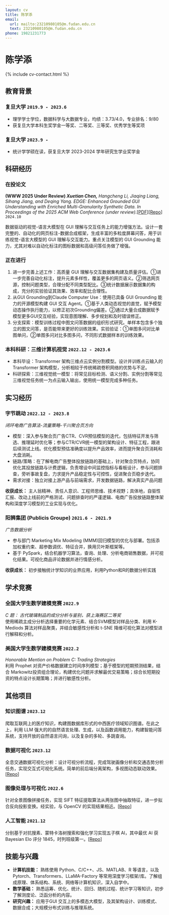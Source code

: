 ```yaml
---
layout: cv
title: 陈学添
email:
  url: mailto:23210980105@m.fudan.edu.cn
  text: 23210980105@m.fudan.edu.cn
phone: 19821231773
---
```


# **陈学添**

<!--
include contact information from the front matter
Supported arguments:
    - homepage: url, text
    - phone
    - email
-->

{% include cv-contact.html %}

## 教育背景

### **复旦大学** `2019.9 - 2023.6`

- 理学学士学位，数据科学与大数据专业，均绩：3.73/4.0，专业排名：9/80
- 获复旦大学本科生奖学金一等奖、二等奖、三等奖、优秀学生等奖项

### **复旦大学** `2023.9 -`

- 统计学学硕在读，获复旦大学 2023-2024 学年研究生学业奖学金

## 科研经历

### **在投论文**

**(WWW 2025 Under Review) _Xuetian Chen,_** _Hangcheng Li, Jiaqing Liang, Sihang Jiang, and Deqing Yang. EDGE: Enhanced Grounded GUI Understanding with Enriched Multi-Granularity Synthetic Data. In Proceedings of the 2025 ACM Web Conference (under review)._[[PDF](https://arxiv.org/pdf/2410.19461)][[Repo](https://github.com/chenxuetian/EDGE)] `2024.10`

数据驱动的视觉-语言大模型在 GUI 理解与交互任务上的能力增强方法。设计一套完整的、自动化的网页标注-数据合成框架，生成丰富的多粒度屏幕问答，用于训练视觉-语言大模型的 GUI 理解与交互能力。重点关注模型的 GUI Grounding 能力，尤其对难以自动化标注的图标数据和高级问答任务做了增强。

### **正在进行**

1. 进一步完善上述工作：高质量 GUI 理解与交互数据集构建及质量评估。①进一步完善自动化标注，提升元素多样性，覆盖更多的网页语义。②筛选网页源，控制问题类型，合理分配不同类型配比。③统计数据展示数据集的构成，充分的实验验证其效果、效率和配比合理性。
2. 从GUI Grounding到Claude Computer Use：使用已具备 GUI Grounding 能力的开源模型构建 GUI 交互 Agent。①基于人类动态视觉的直觉，赋予模型动态操作执行能力，以修正初次Grounding偏差。②通过大量合成数据赋予模型更多GUI交互经验，实现意图理解、多步规划和及时错误修正。
3. 分支探索：模型训练过程中图文问答数据的组织形式研究。单样本包含多个独立的图文问答，是否能带来更好的训练效果。实验验证：①单图多问对比单图单问，②单图多问对比多图多问，不同形式数据样本的训练效果。

### **本科科研：三维计算机视觉** `2022.12 - 2023.6`

- 本科毕设：Transformer 架构三维点云实例分割模型。设计并训练点云输入的 Transformer 架构模型，分析相较于传统稀疏卷积网络的优势与不足。
- 科研探索：三维视觉统一模型：将常见目标检测、语义分割、实例分割等常见三维视觉任务统一为点云输入输出，使用统一模型完成多种任务。

## 实习经历

### **字节跳动** `2022.12 - 2023.8 `

_闭环电商广告算法-流量策略-千川聚合页方向_<br>

- 模型：深入参与聚合页广告CTR、CVR预估模型的迭代，包括特征开发与筛选、推理延时优化等；参与CTR/CVR统一模型的架构设计、特征工程，跟进后续测试上线。优化模型预估准确度以提升产品效率，进而提升聚合页消耗和大盘消耗。
- 链路/策略：在了解电商广告整体投放链路的基础上，针对聚合页特点，协同优化其投放链路与计费逻辑，负责增设中间监控指标与看板设计，参与问题排查，旁听事故复盘，力求提升产品稳定性与可控性，促进聚合页稳步迭代。
- 需求对接：独立对接上游产品与前端需求，开发数据链路，解决真实产品问题

**收获成长：** 主人翁精神、责任人意识、工程师思维、技术视野；具体地，自驱性汇报、改动上线前的严格测试、问题排查时的严谨逻辑、电商广告投放链路整体架构和深度学习模型的工业实现与优化。

### **阳狮集团 (Publicis Groupe)** `2021.6 - 2021.9 `

_广告数据分析_<br>

- 参与部门 Marketing Mix Modeling (MMM)回归模型的优化与部署。包括添加权重约束、超参数调优、特征合并，换用贝叶斯框架等。
- 基于 PySpark，结合机器学习算法，查询、处理、分析电商销售数据，并可视化结果。可视化商品评论数据并进行情感分析。

**收获成长：** 初步接触统计学知识的业界应用，利用Python和R的数据分析实践

## 学术竞赛

### **全国大学生数学建模竞赛** `2022.9 `

_C 题： 古代玻璃制品的成分分析与鉴别，获上海赛区二等奖_<br>
使用稀疏主成分分析选择重要的化学元素、结合SVM模型对样品分类、利用 K-Mediods 算法对样品聚类，并结合敏感性分析和 t-SNE 降维可视化算法对模型进行解释和分析。

### **美国大学生数学建模竞赛** `2022.2 `

_Honorable Mention on Problem C: Trading Strategies_<br>
利用 Prophet 对资产价格数据建立时间序列模型；基于模型的短期预测结果，结合 Markowitz投资组合理论，构建优化问题并求解最优交易策略；综合长短期投资的特点设计长期策略；并进行敏感性分析。

## 其他项目

### **知识图谱** `2023.12`

爬取互联网上的医疗知识，构建图数据库形式的中西医疗领域知识图谱。在此之上，利用 LLM 强大的的自然语言处理、生成，以及函数调用能力，构建智能问答系统，支持开放的自然语言问询，以及复杂的多轮、多跳查询。

### **数据可视化** `2023.12`

全息交通数据可视化分析：设计可视分析流程，完成驾驶画像分析和交通态势分析任务，实现交互式可视化系统。简单的前后端分离架构，多视图动态联动效果。[[Repo](https://github.com/chenxuetian/FduDataVisFinal-2023)]

### **图像处理与可视化** `2022.6 `

针对全景图像拼接任务，实现 SIFT 特征提取算法从两张图中抽取特征，进一步拟合反向投影变换。经实验，与 OpenCV 的实现结果相近。[[Repo](https://gitee.com/Hu-Icarus/image-process)]

### **人工智能** `2021.12 `

分别基于对抗搜素、蒙特卡洛树搜索和强化学习实现五子棋 AI，其中最优 AI 获 Bayesian Elo 评分 1845，时列班级第一。[[Repo](https://github.com/Darkroom-Godot/DATA130008.01-Group-Project-Gomoku)]

## 技能与兴趣

- **计算机技能：** 熟练使用 Python、C/C++、JS、MATLAB、R 等语言，以及 Pytorch、Transformers、LLaMA-Factory 等常用深度学习框架/库。了解组成原理、体系结构、系统、网络等计算机知识，深入自学中。
- **数学基础：** 熟悉运筹、优化、统计、回归、随机过程、统计学习等知识，初步了解测度论、泛函分析的内容。
- **研究兴趣：** 应用于GUI 交互上的多模态大模型，及其架构设计、训练模式、数据合成；大规模分布式训练与推理系统。

<!-- ### Footer

Last updated: May 2013 -->
